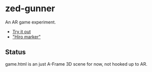 # zed-gunner

An AR game experiment.

* [Try it out](./src/public/game.html)
* ["Hiro marker"](./src/public/marker.html)

## Status

game.html is an just A-Frame 3D scene for now, not hooked up to AR.
